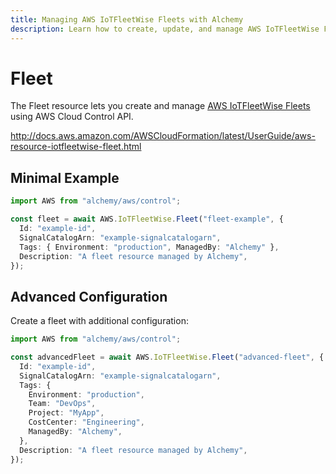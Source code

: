 ```yaml
---
title: Managing AWS IoTFleetWise Fleets with Alchemy
description: Learn how to create, update, and manage AWS IoTFleetWise Fleets using Alchemy Cloud Control.
---
```


# Fleet

The Fleet resource lets you create and manage [AWS IoTFleetWise Fleets](https://docs.aws.amazon.com/iotfleetwise/latest/userguide/) using AWS Cloud Control API.

http://docs.aws.amazon.com/AWSCloudFormation/latest/UserGuide/aws-resource-iotfleetwise-fleet.html

## Minimal Example

```ts
import AWS from "alchemy/aws/control";

const fleet = await AWS.IoTFleetWise.Fleet("fleet-example", {
  Id: "example-id",
  SignalCatalogArn: "example-signalcatalogarn",
  Tags: { Environment: "production", ManagedBy: "Alchemy" },
  Description: "A fleet resource managed by Alchemy",
});
```

## Advanced Configuration

Create a fleet with additional configuration:

```ts
import AWS from "alchemy/aws/control";

const advancedFleet = await AWS.IoTFleetWise.Fleet("advanced-fleet", {
  Id: "example-id",
  SignalCatalogArn: "example-signalcatalogarn",
  Tags: {
    Environment: "production",
    Team: "DevOps",
    Project: "MyApp",
    CostCenter: "Engineering",
    ManagedBy: "Alchemy",
  },
  Description: "A fleet resource managed by Alchemy",
});
```

